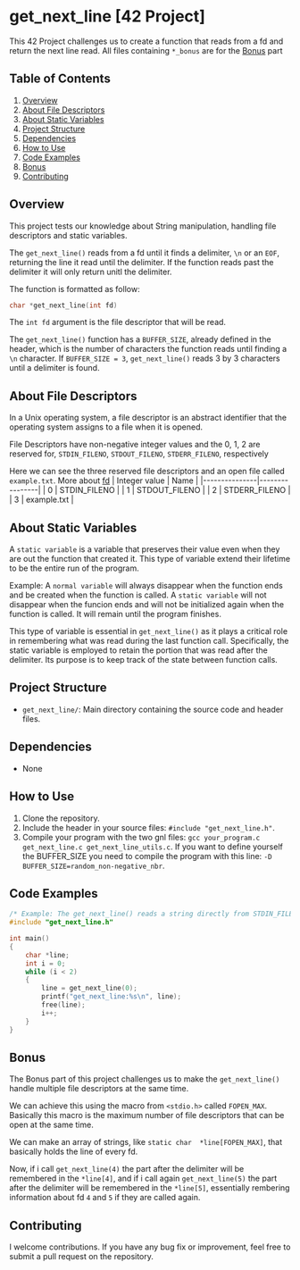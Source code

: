 # get_next_line [42 Project]
This 42 Project challenges us to create a function that reads from a fd and return the next line read. All files containing `*_bonus` are for the [Bonus](#bonus) part

## Table of Contents
1. [Overview](#overview)
2. [About File Descriptors](#about-file-descriptors)
3. [About Static Variables](#about-static-variables)
4. [Project Structure](#project-structure)
5. [Dependencies](#dependencies)
6. [How to Use](#how-to-use)
7. [Code Examples](#code-examples)
8. [Bonus](#bonus)
9. [Contributing](#contributing)

## Overview
This project tests our knowledge about String manipulation, handling file descriptors and static variables.

The `get_next_line()` reads from a fd until it finds a delimiter, `\n` or an `EOF`, returning the line it read until the delimiter.
If the function reads past the delimiter it will only return unitl the delimiter.

The function is formatted as follow:
```c
char *get_next_line(int fd)
```
The `int fd` argument is the file descriptor that will be read.

The `get_next_line()` function has a `BUFFER_SIZE`, already defined in the header, which is the number of characters the function reads until finding a `\n` character.
If `BUFFER_SIZE = 3`, `get_next_line()` reads 3 by 3 characters until a delimiter is found.

## About File Descriptors
In a Unix operating system, a file descriptor is an abstract identifier that the operating system assigns to a file when it is opened.

File Descriptors have non-negative integer values and the 0, 1, 2 are reserved for, `STDIN_FILENO`, `STDOUT_FILENO`, `STDERR_FILENO`, respectively

Here we can see the three reserved file descriptors and an open file called `example.txt`. More about [fd](https://en.wikipedia.org/wiki/File_descriptor)
| Integer value | Name           |
|---------------|----------------|
| 0             | STDIN_FILENO   |
| 1             | STDOUT_FILENO  |
| 2             | STDERR_FILENO  |
| 3             | example.txt    |

## About Static Variables
A `static variable` is a variable that preserves their value even when they are out the function that created it. This type of variable extend their lifetime to be the entire run of the program.

Example: A `normal variable` will always disappear when the function ends and be created when the function is called.
         A `static variable` will not disappear when the funcion ends and will not be initialized again when the function is called. It will remain until the program finishes.

This type of variable is essential in `get_next_line()` as it plays a critical role in remembering what was read during the last function call. Specifically, the static variable is employed to retain the portion that was read after the delimiter. Its purpose is to keep track of the state between function calls.


## Project Structure
- `get_next_line/`: Main directory containing the source code and header files.

## Dependencies
- None

## How to Use
1. Clone the repository.
2. Include the header in your source files: `#include "get_next_line.h"`.
3. Compile your program with the two gnl files: `gcc your_program.c get_next_line.c get_next_line_utils.c`.
If you want to define yourself the BUFFER_SIZE you need to compile the program with this line: `-D BUFFER_SIZE=random_non-negative_nbr`.

## Code Examples 
```c
/* Example: The get_next_line() reads a string directly from STDIN_FILENO, two times */
#include "get_next_line.h"

int main()
{
	char *line;
	int i = 0;
	while (i < 2)
	{
		line = get_next_line(0);
		printf("get_next_line:%s\n", line);
		free(line);
		i++;
	}
}
```

## Bonus
The Bonus part of this project challenges us to make the `get_next_line()` handle multiple file descriptors at the same time.

We can achieve this using the macro from `<stdio.h>` called `FOPEN_MAX`. Basically this macro is the maximum number of file descriptors that can be open at the same time.

We can make an array of strings, like `static char	*line[FOPEN_MAX]`, that basically holds the line of every fd.

Now, if i call `get_next_line(4)` the part after the delimiter will be remembered in the `*line[4]`, and if i call again `get_next_line(5)`
the part after the delimiter will be remembered in the `*line[5]`, essentially rembering information about fd `4` and `5` if they are called again.

## Contributing
I welcome contributions. If you have any bug fix or improvement, feel free to submit a pull request on the repository.

